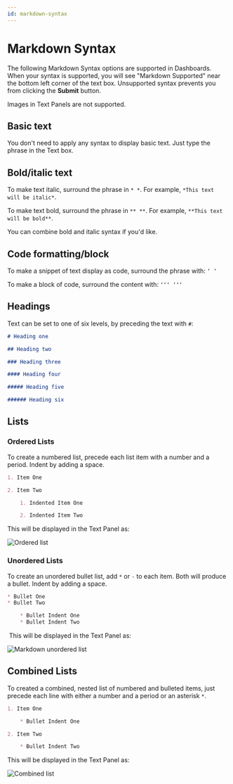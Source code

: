 ```yaml
---
id: markdown-syntax
---
```


# Markdown Syntax

The following Markdown Syntax options are supported in Dashboards. When your syntax is supported, you will see "Markdown Supported" near the bottom left corner of the text box. Unsupported syntax prevents you from clicking the **Submit** button.

Images in Text Panels are not supported.

## Basic text

You don't need to apply any syntax to display basic text. Just type the phrase in the Text box.

## Bold/italic text

To make text italic, surround the phrase in `* *`. For example, `*This text will be italic*`.

To make text bold, surround the phrase in `** **`. For example, `**This text will be bold**`.

You can combine bold and italic syntax if you'd like.

## Code formatting/block

To make a snippet of text display as code, surround the phrase with: `‘ ‘ `

To make a block of code, surround the content with: `‘‘‘ ‘‘‘`

## Headings

Text can be set to one of six levels, by preceding the text with `#`:

```markdown
# Heading one

## Heading two

### Heading three

#### Heading four

##### Heading five

###### Heading six
```

## Lists

### Ordered Lists

To create a numbered list, precede each list item with a number and a
period. Indent by adding a space. 

```markdown
1. Item One

2. Item Two

    1. Indented Item One

    2. Indented Item Two
```

This will be displayed in the Text Panel as:

![Ordered list](/img/reuse/monitor-alert/markdown_ordered_list.png)

### Unordered Lists

To create an unordered bullet list, add `*` or `-` to each item. Both
will produce a bullet. Indent by adding a space.

```markdown
* Bullet One
* Bullet Two

    * Bullet Indent One
    * Bullet Indent Two
```

 This will be displayed in the Text Panel as:

![Markdown unordered list](/img/reuse/monitor-alert/markdown_unordered_list.png)

## Combined Lists

To created a combined, nested list of numbered and bulleted items, just precede each line with either a number and a period or an asterisk `*`.

```markdown
1. Item One

    * Bullet Indent One

2. Item Two

    * Bullet Indent Two
```

This will be displayed in the Text Panel as:

![Combined list](/img/reuse/monitor-alert/markdown_combined_list.png)
